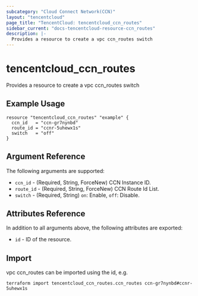 ```yaml
---
subcategory: "Cloud Connect Network(CCN)"
layout: "tencentcloud"
page_title: "TencentCloud: tencentcloud_ccn_routes"
sidebar_current: "docs-tencentcloud-resource-ccn_routes"
description: |-
  Provides a resource to create a vpc ccn_routes switch
---
```


# tencentcloud_ccn_routes

Provides a resource to create a vpc ccn_routes switch

## Example Usage

```hcl
resource "tencentcloud_ccn_routes" "example" {
  ccn_id   = "ccn-gr7nynbd"
  route_id = "ccnr-5uhewx1s"
  switch   = "off"
}
```

## Argument Reference

The following arguments are supported:

* `ccn_id` - (Required, String, ForceNew) CCN Instance ID.
* `route_id` - (Required, String, ForceNew) CCN Route Id List.
* `switch` - (Required, String) `on`: Enable, `off`: Disable.

## Attributes Reference

In addition to all arguments above, the following attributes are exported:

* `id` - ID of the resource.




## Import

vpc ccn_routes can be imported using the id, e.g.

```
terraform import tencentcloud_ccn_routes.ccn_routes ccn-gr7nynbd#ccnr-5uhewx1s
```

